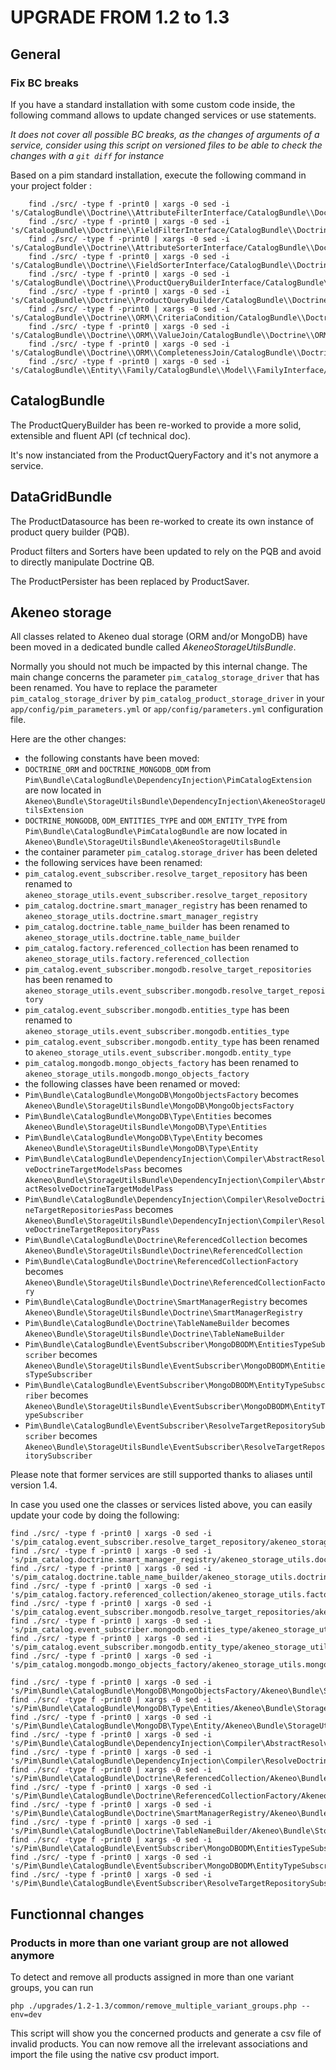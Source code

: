 # UPGRADE FROM 1.2 to 1.3

## General

### Fix BC breaks

If you have a standard installation with some custom code inside, the following command allows to update changed services or use statements.

*It does not cover all possible BC breaks, as the changes of arguments of a service, consider using this script on versioned files to be able to check the changes with a `git diff` for instance*

Based on a pim standard installation, execute the following command in your project folder :

```
    find ./src/ -type f -print0 | xargs -0 sed -i 's/CatalogBundle\\Doctrine\\AttributeFilterInterface/CatalogBundle\\Doctrine\\Query\\AttributeFilterInterface/g'
    find ./src/ -type f -print0 | xargs -0 sed -i 's/CatalogBundle\\Doctrine\\FieldFilterInterface/CatalogBundle\\Doctrine\\Query\\FieldFilterInterface/g'
    find ./src/ -type f -print0 | xargs -0 sed -i 's/CatalogBundle\\Doctrine\\AttributeSorterInterface/CatalogBundle\\Doctrine\\Query\\AttributeSorterInterface/g'
    find ./src/ -type f -print0 | xargs -0 sed -i 's/CatalogBundle\\Doctrine\\FieldSorterInterface/CatalogBundle\\Doctrine\\Query\\FieldSorterInterface/g'
    find ./src/ -type f -print0 | xargs -0 sed -i 's/CatalogBundle\\Doctrine\\ProductQueryBuilderInterface/CatalogBundle\\Doctrine\\Query\\ProductQueryBuilderInterface/g'
    find ./src/ -type f -print0 | xargs -0 sed -i 's/CatalogBundle\\Doctrine\\ProductQueryBuilder/CatalogBundle\\Doctrine\\Query\\ProductQueryBuilder/g'
    find ./src/ -type f -print0 | xargs -0 sed -i 's/CatalogBundle\\Doctrine\\ORM\\CriteriaCondition/CatalogBundle\\Doctrine\\ORM\\Condition\\CriteriaCondition/g'
    find ./src/ -type f -print0 | xargs -0 sed -i 's/CatalogBundle\\Doctrine\\ORM\\ValueJoin/CatalogBundle\\Doctrine\\ORM\\Join\\ValueJoin/g'
    find ./src/ -type f -print0 | xargs -0 sed -i 's/CatalogBundle\\Doctrine\\ORM\\CompletenessJoin/CatalogBundle\\Doctrine\\ORM\\Join\\CompletenessJoin/g'
    find ./src/ -type f -print0 | xargs -0 sed -i 's/CatalogBundle\\Entity\\Family/CatalogBundle\\Model\\FamilyInterface/g'
```

## CatalogBundle

The ProductQueryBuilder has been re-worked to provide a more solid, extensible and fluent API (cf technical doc).

It's now instanciated from the ProductQueryFactory and it's not anymore a service.

## DataGridBundle

The ProductDatasource has been re-worked to create its own instance of product query builder (PQB).

Product filters and Sorters have been updated to rely on the PQB and avoid to directly manipulate Doctrine QB.

The ProductPersister has been replaced by ProductSaver.


## Akeneo storage

All classes related to Akeneo dual storage (ORM and/or MongoDB) have been moved in a dedicated bundle called *AkeneoStorageUtilsBundle*.

Normally you should not much be impacted by this internal change. The main change concerns the parameter `pim_catalog_storage_driver` that has been renamed. You have to replace the parameter `pim_catalog_storage_driver` by `pim_catalog_product_storage_driver` in your `app/config/pim_parameters.yml` or `app/config/parameters.yml` configuration file.

Here are the other changes:
 * the following constants have been moved:
  * `DOCTRINE_ORM` and `DOCTRINE_MONGODB_ODM` from `Pim\Bundle\CatalogBundle\DependencyInjection\PimCatalogExtension` are now located in `Akeneo\Bundle\StorageUtilsBundle\DependencyInjection\AkeneoStorageUtilsExtension`
  * `DOCTRINE_MONGODB`, `ODM_ENTITIES_TYPE` and `ODM_ENTITY_TYPE` from `Pim\Bundle\CatalogBundle\PimCatalogBundle` are now located in `Akeneo\Bundle\StorageUtilsBundle\AkeneoStorageUtilsBundle`
 * the container parameter `pim_catalog.storage_driver` has been deleted
 * the following services have been renamed:
  * `pim_catalog.event_subscriber.resolve_target_repository` has been renamed to `akeneo_storage_utils.event_subscriber.resolve_target_repository`
  * `pim_catalog.doctrine.smart_manager_registry` has been renamed to `akeneo_storage_utils.doctrine.smart_manager_registry`
  * `pim_catalog.doctrine.table_name_builder` has been renamed to `akeneo_storage_utils.doctrine.table_name_builder`
  * `pim_catalog.factory.referenced_collection` has been renamed to `akeneo_storage_utils.factory.referenced_collection`
  * `pim_catalog.event_subscriber.mongodb.resolve_target_repositories` has been renamed to `akeneo_storage_utils.event_subscriber.mongodb.resolve_target_repository`
  * `pim_catalog.event_subscriber.mongodb.entities_type` has been renamed to `akeneo_storage_utils.event_subscriber.mongodb.entities_type`
  * `pim_catalog.event_subscriber.mongodb.entity_type` has been renamed to `akeneo_storage_utils.event_subscriber.mongodb.entity_type`
  * `pim_catalog.mongodb.mongo_objects_factory` has been renamed to `akeneo_storage_utils.mongodb.mongo_objects_factory`
 * the following classes have been renamed or moved:
  * `Pim\Bundle\CatalogBundle\MongoDB\MongoObjectsFactory` becomes `Akeneo\Bundle\StorageUtilsBundle\MongoDB\MongoObjectsFactory`
  * `Pim\Bundle\CatalogBundle\MongoDB\Type\Entities` becomes `Akeneo\Bundle\StorageUtilsBundle\MongoDB\Type\Entities`
  * `Pim\Bundle\CatalogBundle\MongoDB\Type\Entity` becomes `Akeneo\Bundle\StorageUtilsBundle\MongoDB\Type\Entity`
  * `Pim\Bundle\CatalogBundle\DependencyInjection\Compiler\AbstractResolveDoctrineTargetModelsPass` becomes `Akeneo\Bundle\StorageUtilsBundle\DependencyInjection\Compiler\AbstractResolveDoctrineTargetModelPass`
  * `Pim\Bundle\CatalogBundle\DependencyInjection\Compiler\ResolveDoctrineTargetRepositoriesPass` becomes `Akeneo\Bundle\StorageUtilsBundle\DependencyInjection\Compiler\ResolveDoctrineTargetRepositoryPass`
  * `Pim\Bundle\CatalogBundle\Doctrine\ReferencedCollection` becomes `Akeneo\Bundle\StorageUtilsBundle\Doctrine\ReferencedCollection`
  * `Pim\Bundle\CatalogBundle\Doctrine\ReferencedCollectionFactory` becomes `Akeneo\Bundle\StorageUtilsBundle\Doctrine\ReferencedCollectionFactory`
  * `Pim\Bundle\CatalogBundle\Doctrine\SmartManagerRegistry` becomes `Akeneo\Bundle\StorageUtilsBundle\Doctrine\SmartManagerRegistry`
  * `Pim\Bundle\CatalogBundle\Doctrine\TableNameBuilder` becomes `Akeneo\Bundle\StorageUtilsBundle\Doctrine\TableNameBuilder`
  * `Pim\Bundle\CatalogBundle\EventSubscriber\MongoDBODM\EntitiesTypeSubscriber` becomes `Akeneo\Bundle\StorageUtilsBundle\EventSubscriber\MongoDBODM\EntitiesTypeSubscriber`
  * `Pim\Bundle\CatalogBundle\EventSubscriber\MongoDBODM\EntityTypeSubscriber` becomes `Akeneo\Bundle\StorageUtilsBundle\EventSubscriber\MongoDBODM\EntityTypeSubscriber`
  * `Pim\Bundle\CatalogBundle\EventSubscriber\ResolveTargetRepositorySubscriber` becomes `Akeneo\Bundle\StorageUtilsBundle\EventSubscriber\ResolveTargetRepositorySubscriber`

Please note that former services are still supported thanks to aliases until version 1.4.

In case you used one the classes or services listed above, you can easily update your code by doing the following:

```
find ./src/ -type f -print0 | xargs -0 sed -i 's/pim_catalog.event_subscriber.resolve_target_repository/akeneo_storage_utils.event_subscriber.resolve_target_repository/g'
find ./src/ -type f -print0 | xargs -0 sed -i 's/pim_catalog.doctrine.smart_manager_registry/akeneo_storage_utils.doctrine.smart_manager_registry/g'
find ./src/ -type f -print0 | xargs -0 sed -i 's/pim_catalog.doctrine.table_name_builder/akeneo_storage_utils.doctrine.table_name_builder/g'
find ./src/ -type f -print0 | xargs -0 sed -i 's/pim_catalog.factory.referenced_collection/akeneo_storage_utils.factory.referenced_collection/g'
find ./src/ -type f -print0 | xargs -0 sed -i 's/pim_catalog.event_subscriber.mongodb.resolve_target_repositories/akeneo_storage_utils.event_subscriber.mongodb.resolve_target_repository/g'
find ./src/ -type f -print0 | xargs -0 sed -i 's/pim_catalog.event_subscriber.mongodb.entities_type/akeneo_storage_utils.event_subscriber.mongodb.entities_type/g'
find ./src/ -type f -print0 | xargs -0 sed -i 's/pim_catalog.event_subscriber.mongodb.entity_type/akeneo_storage_utils.event_subscriber.mongodb.entity_type/g'
find ./src/ -type f -print0 | xargs -0 sed -i 's/pim_catalog.mongodb.mongo_objects_factory/akeneo_storage_utils.mongodb.mongo_objects_factory/g'

find ./src/ -type f -print0 | xargs -0 sed -i 's/Pim\Bundle\CatalogBundle\MongoDB\MongoObjectsFactory/Akeneo\Bundle\StorageUtilsBundle\MongoDB\MongoObjectsFactory/g'
find ./src/ -type f -print0 | xargs -0 sed -i 's/Pim\Bundle\CatalogBundle\MongoDB\Type\Entities/Akeneo\Bundle\StorageUtilsBundle\MongoDB\Type\Entities/g'
find ./src/ -type f -print0 | xargs -0 sed -i 's/Pim\Bundle\CatalogBundle\MongoDB\Type\Entity/Akeneo\Bundle\StorageUtilsBundle\MongoDB\Type\Entity/g'
find ./src/ -type f -print0 | xargs -0 sed -i 's/Pim\Bundle\CatalogBundle\DependencyInjection\Compiler\AbstractResolveDoctrineTargetModelsPass/Akeneo\Bundle\StorageUtilsBundle\DependencyInjection\Compiler\AbstractResolveDoctrineTargetModelPass/g'
find ./src/ -type f -print0 | xargs -0 sed -i 's/Pim\Bundle\CatalogBundle\DependencyInjection\Compiler\ResolveDoctrineTargetRepositoriesPass/Akeneo\Bundle\StorageUtilsBundle\DependencyInjection\Compiler\ResolveDoctrineTargetRepositoryPass/g'
find ./src/ -type f -print0 | xargs -0 sed -i 's/Pim\Bundle\CatalogBundle\Doctrine\ReferencedCollection/Akeneo\Bundle\StorageUtilsBundle\Doctrine\ReferencedCollection/g'
find ./src/ -type f -print0 | xargs -0 sed -i 's/Pim\Bundle\CatalogBundle\Doctrine\ReferencedCollectionFactory/Akeneo\Bundle\StorageUtilsBundle\Doctrine\ReferencedCollectionFactory/g'
find ./src/ -type f -print0 | xargs -0 sed -i 's/Pim\Bundle\CatalogBundle\Doctrine\SmartManagerRegistry/Akeneo\Bundle\StorageUtilsBundle\Doctrine\SmartManagerRegistry/g'
find ./src/ -type f -print0 | xargs -0 sed -i 's/Pim\Bundle\CatalogBundle\Doctrine\TableNameBuilder/Akeneo\Bundle\StorageUtilsBundle\Doctrine\TableNameBuilder/g'
find ./src/ -type f -print0 | xargs -0 sed -i 's/Pim\Bundle\CatalogBundle\EventSubscriber\MongoDBODM\EntitiesTypeSubscriber/Akeneo\Bundle\StorageUtilsBundle\EventSubscriber\MongoDBODM\EntitiesTypeSubscriber/g'
find ./src/ -type f -print0 | xargs -0 sed -i 's/Pim\Bundle\CatalogBundle\EventSubscriber\MongoDBODM\EntityTypeSubscriber/Akeneo\Bundle\StorageUtilsBundle\EventSubscriber\MongoDBODM\EntityTypeSubscriber/g'
find ./src/ -type f -print0 | xargs -0 sed -i 's/Pim\Bundle\CatalogBundle\EventSubscriber\ResolveTargetRepositorySubscriber/Akeneo\Bundle\StorageUtilsBundle\EventSubscriber\ResolveTargetRepositorySubscriber/g'

```

## Functionnal changes

### Products in more than one variant group are not allowed anymore

To detect and remove all products assigned in more than one variant groups, you can run

    php ./upgrades/1.2-1.3/common/remove_multiple_variant_groups.php --env=dev

This script will show you the concerned products and generate a csv file of invalid products.
You can now remove all the irrelevant associations and import the file using the native csv product import.
